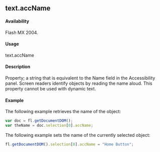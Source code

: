 ## text.accName

#### Availability

Flash MX 2004.

#### Usage

text.accName

#### Description

Property; a string that is equivalent to the Name field in the Accessibility panel. Screen readers identify objects by reading the name aloud. This property cannot be used with dynamic text.

#### Example

The following example retrieves the name of the object:

````javascript
var doc = fl.getDocumentDOM();
var theName = doc.selection[0].accName;
````
The following example sets the name of the currently selected object:

````javascript
fl.getDocumentDOM().selection[0].accName = "Home Button";
````